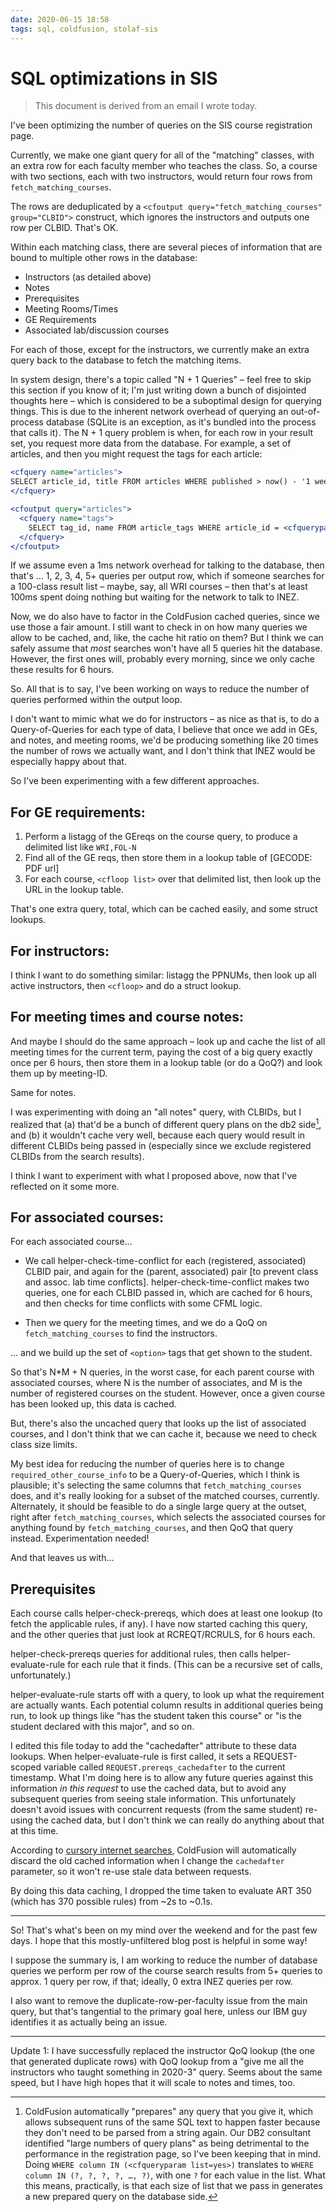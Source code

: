 ```yaml
---
date: 2020-06-15 18:58
tags: sql, coldfusion, stolaf-sis
---
```



# SQL optimizations in SIS

> This document is derived from an email I wrote today.

I've been optimizing the number of queries on the SIS course registration page.

Currently, we make one giant query for all of the "matching" classes, with an extra row for each faculty member who teaches the class. So, a course with two sections, each with two instructors, would return four rows from `fetch_matching_courses`.

The rows are deduplicated by a `<cfoutput query="fetch_matching_courses" group="CLBID">` construct, which ignores the instructors and outputs one row per CLBID. That's OK.

Within each matching class, there are several pieces of information that are bound to multiple other rows in the database:

- Instructors (as detailed above)
- Notes
- Prerequisites
- Meeting Rooms/Times
- GE Requirements
- Associated lab/discussion courses

For each of those, except for the instructors, we currently make an extra query back to the database to fetch the matching items.

In system design, there's a topic called "N + 1 Queries" – feel free to skip this section if you know of it; I'm just writing down a bunch of disjointed thoughts here – which is considered to be a suboptimal design for querying things. This is due to the inherent network overhead of querying an out-of-process database (SQLite is an exception, as it's bundled into the process that calls it). The N + 1 query problem is when, for each row in your result set, you request more data from the database. For example, a set of articles, and then you might request the tags for each article:

```cfml
<cfquery name="articles">
SELECT article_id, title FROM articles WHERE published > now() - '1 week'
</cfquery>

<cfoutput query="articles">
  <cfquery name="tags">
    SELECT tag_id, name FROM article_tags WHERE article_id = <cfqueryparam value="#articles.article_id#">
  </cfquery>
</cfoutput>
```

If we assume even a 1ms network overhead for talking to the database, then that's … 1, 2, 3, 4, 5+ queries per output row, which if someone searches for a 100-class result list – maybe, say, all WRI courses – then that's at least 100ms spent doing nothing but waiting for the network to talk to INEZ.

Now, we do also have to factor in the ColdFusion cached queries, since we use those a fair amount. I still want to check in on how many queries we allow to be cached, and, like, the cache hit ratio on them? But I think we can safely assume that _most_ searches won't have all 5 queries hit the database. However, the first ones will, probably every morning, since we only cache these results for 6 hours.

So. All that is to say, I've been working on ways to reduce the number of queries performed within the output loop.

I don't want to mimic what we do for instructors – as nice as that is, to do a Query-of-Queries for each type of data, I believe that once we add in GEs, and notes, and meeting rooms, we'd be producing something like 20 times the number of rows we actually want, and I don't think that INEZ would be especially happy about that.

So I've been experimenting with a few different approaches.

## For GE requirements:

1. Perform a listagg of the GEreqs on the course query, to produce a delimited list like `WRI,FOL-N`
2. Find all of the GE reqs, then store them in a lookup table of [GECODE: PDF url]
3. For each course, `<cfloop list>` over that delimited list, then look up the URL in the lookup table.

That's one extra query, total, which can be cached easily, and some struct lookups.

## For instructors:

I think I want to do something similar: listagg the PPNUMs, then look up all active instructors, then `<cfloop>` and do a struct lookup.

## For meeting times and course notes:

And maybe I should do the same approach – look up and cache the list of all meeting times for the current term, paying the cost of a big query exactly once per 6 hours, then store them in a lookup table (or do a QoQ?) and look them up by meeting-ID.

Same for notes.

I was experimenting with doing an "all notes" query, with CLBIDs, but I realized that (a) that'd be a bunch of different query plans on the db2 side[^1], and (b) it wouldn't cache very well, because each query would result in different CLBIDs being passed in (especially since we exclude registered CLBIDs from the search results).

I think I want to experiment with what I proposed above, now that I've reflected on it some more.

## For associated courses:

For each associated course…

- We call helper-check-time-conflict for each (registered, associated) CLBID pair, and again for the (parent, associated) pair [to prevent class and assoc. lab time conflicts]. helper-check-time-conflict makes two queries, one for each CLBID passed in, which are cached for 6 hours, and then checks for time conflicts with some CFML logic.

- Then we query for the meeting times, and we do a QoQ on `fetch_matching_courses` to find the instructors.

… and we build up the set of `<option>` tags that get shown to the student.

So that's N\*M + N queries, in the worst case, for each parent course with associated courses, where N is the number of associates, and M is the number of registered courses on the student. However, once a given course has been looked up, this data is cached.

But, there's also the uncached query that looks up the list of associated courses, and I don't think that we can cache it, because we need to check class size limits.

My best idea for reducing the number of queries here is to change `required_other_course_info` to be a Query-of-Queries, which I think is plausible; it's selecting the same columns that `fetch_matching_courses` does, and it's really looking for a subset of the matched courses, currently. Alternately, it should be feasible to do a single large query at the outset, right after `fetch_matching_courses`, which selects the associated courses for anything found by `fetch_matching_courses`, and then QoQ that query instead. Experimentation needed!

And that leaves us with…

## Prerequisites

Each course calls helper-check-prereqs, which does at least one lookup (to fetch the applicable rules, if any). I have now started caching this query, and the other queries that just look at RCREQT/RCRULS, for 6 hours each.

helper-check-prereqs queries for additional rules, then calls helper-evaluate-rule for each rule that it finds. (This can be a recursive set of calls, unfortunately.)

helper-evaluate-rule starts off with a query, to look up what the requirement are actually wants. Each potential column results in additional queries being run, to look up things like "has the student taken this course" or "is the student declared with this major", and so on.

I edited this file today to add the "cachedafter" attribute to these data lookups. When helper-evaluate-rule is first called, it sets a REQUEST-scoped variable called `REQUEST.prereqs_cachedafter` to the current timestamp. What I'm doing here is to allow any future queries against this information _in this request_ to use the cached data, but to avoid any subsequent queries from seeing stale information. This unfortunately doesn't avoid issues with concurrent requests (from the same student) re-using the cached data, but I don't think we can really do anything about that at this time.

According to [cursory internet searches](https://www.coldfusionmuse.com/index.cfm/2008/3/18/cachedafter), ColdFusion will automatically discard the old cached information when I change the `cachedafter` parameter, so it won't re-use stale data between requests.

By doing this data caching, I dropped the time taken to evaluate ART 350 (which has 370 possible rules) from ~2s to ~0.1s.

----

So! That's what's been on my mind over the weekend and for the past few days. I hope that this mostly-unfiltered blog post is helpful in some way!

I suppose the summary is, I am working to reduce the number of database queries we perform per row of the course search results from 5+ queries to approx. 1 query per row, if that; ideally, 0 extra INEZ queries per row.

I also want to remove the duplicate-row-per-faculty issue from the main query, but that's tangential to the primary goal here, unless our IBM guy identifies it as actually being an issue.

---

Update 1: I have successfully replaced the instructor QoQ lookup (the one that generated duplicate rows) with QoQ lookup from a "give me all the instructors who taught something in 2020-3" query. Seems about the same speed, but I have high hopes that it will scale to notes and times, too.

[^1]: ColdFusion automatically "prepares" any query that you give it, which allows subsequent runs of the same SQL text to happen faster because they don't need to be parsed from a string again. Our DB2 consultant identified "large numbers of query plans" as being detrimental to the performance in the registration page, so I've been keeping that in mind. Doing `WHERE column IN (<cfqueryparam list=yes>)` translates to `WHERE column IN (?, ?, ?, ?, …, ?)`, with one `?` for each value in the list. What this means, practically, is that each size of list that we pass in generates a new prepared query on the database side.
